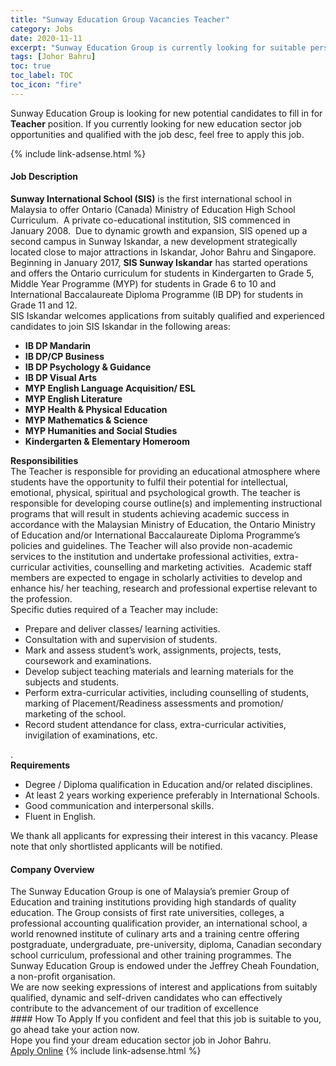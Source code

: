 ```yaml
---
title: "Sunway Education Group Vacancies Teacher" 
category: Jobs 
date: 2020-11-11 
excerpt: "Sunway Education Group is currently looking for suitable person to fill in the Teacher which positioned at Johor Bahru" 
tags: [Johor Bahru] 
toc: true 
toc_label: TOC 
toc_icon: "fire" 
--- 
```


<p>Sunway Education Group is looking for new potential candidates to fill in for <b>Teacher</b> position. If you currently looking for new education sector job opportunities and qualified with the job desc, feel free to apply this job.
</p>{% include link-adsense.html %} 
 <div><div><div><h4>Job Description</h4></div></div><div><div><span><div><div><strong>Sunway International School (SIS)</strong> is the first international school in Malaysia to offer Ontario (Canada) Ministry of Education High School Curriculum.&#160; A private co-educational institution, SIS commenced in January 2008.&#160; Due to dynamic growth and expansion, SIS opened up a second campus in Sunway Iskandar, a new development strategically located close to major attractions in Iskandar, Johor Bahru and Singapore.&#160; Beginning in January 2017, <strong>SIS Sunway Iskandar</strong> has started operations and offers the Ontario curriculum for students in Kindergarten to Grade 5, Middle Year Programme (MYP) for students in Grade 6 to 10 and International Baccalaureate Diploma Programme (IB DP) for students in Grade 11 and 12.</div><div>SIS Iskandar welcomes applications from suitably qualified and experienced candidates to join SIS Iskandar in the following areas:</div><ul><li><strong>IB DP Mandarin</strong></li><li><strong>IB DP/CP Business</strong></li><li><strong>IB DP Psychology &amp; Guidance</strong></li><li><strong>IB DP Visual Arts&#160;</strong></li><li><strong>MYP English Language Acquisition/ ESL</strong></li><li><strong>MYP English Literature</strong></li><li><strong>MYP Health &amp; Physical Education</strong></li><li><strong>MYP Mathematics &amp; Science</strong></li><li><strong>MYP Humanities and Social Studies</strong></li><li><strong>Kindergarten &amp; Elementary Homeroom</strong></li></ul><div><div><strong>Responsibilities</strong></div><div>The Teacher is responsible for providing an educational atmosphere where students have the opportunity to fulfil their potential for intellectual, emotional, physical, spiritual and psychological growth. The teacher is responsible for developing course outline(s) and implementing instructional programs that will result in students achieving academic success in accordance with the Malaysian Ministry of Education, the Ontario Ministry of Education and/or International Baccalaureate Diploma Programme&#8217;s policies and guidelines. The Teacher will also provide non-academic services to the institution and undertake professional activities, extra-curricular activities, counselling and marketing activities.&#160; Academic staff members are expected to engage in scholarly activities to develop and enhance his/ her teaching, research and professional expertise relevant to the profession.</div><div>Specific duties required of a Teacher may include:</div><ul><li>Prepare and deliver classes/ learning activities.</li><li>Consultation with and supervision of students.</li><li>Mark and assess student&#8217;s work, assignments, projects, tests, coursework and examinations.</li><li>Develop subject teaching materials and learning materials for the subjects and students.</li><li>Perform extra-curricular activities, including counselling of students, marking of Placement/Readiness assessments and promotion/ marketing of the school.</li><li>Record student attendance for class, extra-curricular activities, invigilation of examinations, etc.</li></ul><div>.</div><div><strong>Requirements</strong></div><ul><li>Degree / Diploma qualification in Education and/or related disciplines.</li><li>At least 2 years working experience preferably in International Schools.&#160;</li><li>Good communication and interpersonal skills.</li><li>Fluent in English.</li></ul></div><div>We thank all applicants for expressing their interest in this vacancy. Please note that only shortlisted applicants will be notified.</div></div></span></div></div></div> 
<div><div><div><h4>Company Overview</h4></div></div><div><div><span><div><div>
<div>
		The Sunway Education Group is one of Malaysia&#8217;s premier Group of Education and training institutions providing high standards of quality education. The Group consists of first rate universities, colleges, a professional accounting qualification provider, an international school, a world renowned institute of culinary arts and a training centre offering postgraduate, undergraduate, pre-university, diploma, Canadian secondary school curriculum, professional and other training programmes. The Sunway Education Group is endowed under the Jeffrey Cheah Foundation, a non-profit organisation.</div>
<div>
		We are now seeking expressions of interest and applications from suitably qualified, dynamic and self-driven candidates who can effectively contribute to the advancement of our tradition of excellence</div>
</div></div></span></div></div></div> 
#### How To Apply 
If you confident and feel that this job is suitable to you, go ahead take your action now. <br/> 
Hope you find your dream education sector job in Johor Bahru. <br/> 
<a href="https://www.jobstreet.com.my/en/job/teacher-4420822?jobId=jobstreet-my-job-4420822&sectionRank=22&token=0~0ee792f1-0732-4b4e-bbe8-4b12c91acc1d&fr=SRP%20View%20In%20New%20Ta" class="btn btn--info" target="_blank" rel="nofollow noopenner">Apply Online</a> 
{% include link-adsense.html %} 
